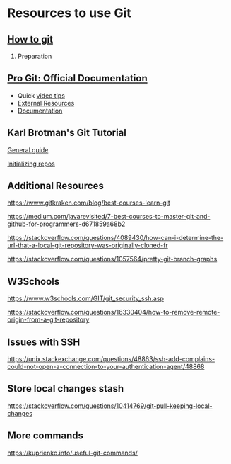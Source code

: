 # Resources to use Git

## [How to git](https://githowto.com/setup)

1. Preparation

## [Pro Git: Official Documentation](https://git-scm.com/book/en/v2)

- Quick [video tips](https://git-scm.com/videos)
- [External Resources](https://git-scm.com/doc/ext)
- [Documentation](https://git-scm.com/docs)


## Karl Brotman's Git Tutorial

[General guide](https://kbroman.org/github_tutorial/)

[Initializing repos](https://kbroman.org/github_tutorial/pages/init.html)

## Additional Resources

https://www.gitkraken.com/blog/best-courses-learn-git

https://medium.com/javarevisited/7-best-courses-to-master-git-and-github-for-programmers-d671859a68b2

https://stackoverflow.com/questions/4089430/how-can-i-determine-the-url-that-a-local-git-repository-was-originally-cloned-fr

https://stackoverflow.com/questions/1057564/pretty-git-branch-graphs

## W3Schools

https://www.w3schools.com/GIT/git_security_ssh.asp

https://stackoverflow.com/questions/16330404/how-to-remove-remote-origin-from-a-git-repository

## Issues with SSH
https://unix.stackexchange.com/questions/48863/ssh-add-complains-could-not-open-a-connection-to-your-authentication-agent/48868

## Store local changes stash

https://stackoverflow.com/questions/10414769/git-pull-keeping-local-changes

## More commands

https://kuprienko.info/useful-git-commands/
